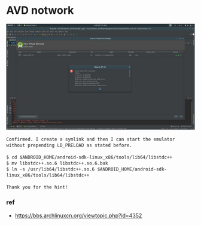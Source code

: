 # AVD notwork

![error_image](./image/error_image.jpg)

```
Confirmed. I create a symlink and then I can start the emulator without prepending LD_PRELOAD as stated before.

$ cd $ANDROID_HOME/android-sdk-linux_x86/tools/lib64/libstdc++
$ mv libstdc++.so.6 libstdc++.so.6.bak
$ ln -s /usr/lib64/libstdc++.so.6 $ANDROID_HOME/android-sdk-linux_x86/tools/lib64/libstdc++

Thank you for the hint!
```

### ref

* <https://bbs.archlinuxcn.org/viewtopic.php?id=4352>
